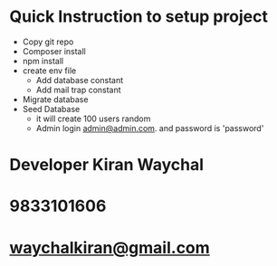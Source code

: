 # Quick Instruction to setup project

- Copy git repo
- Composer install
- npm install
- create env file
    - Add database constant
    - Add mail trap constant
- Migrate database
- Seed Database
    - it will create 100 users random 
    - Admin login  admin@admin.com.  and password is 'password'


# Developer Kiran Waychal
# 9833101606
# waychalkiran@gmail.com